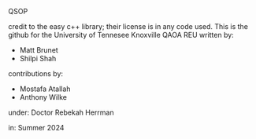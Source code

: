 QSOP 


credit to the easy c++ library; their license is in any code used. 
This is the github for the University of Tennesee Knoxville QAOA REU written by:  
- Matt Brunet
- Shilpi Shah
 
contributions by:
- Mostafa Atallah 
- Anthony Wilke 

under: Doctor Rebekah Herrman 

in: Summer 2024 


  
